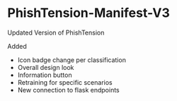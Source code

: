 # PhishTension-Manifest-V3
Updated Version of PhishTension

Added
- Icon badge change per classification
- Overall design look
- Information button
- Retraining for specific scenarios
- New connection to flask endpoints
